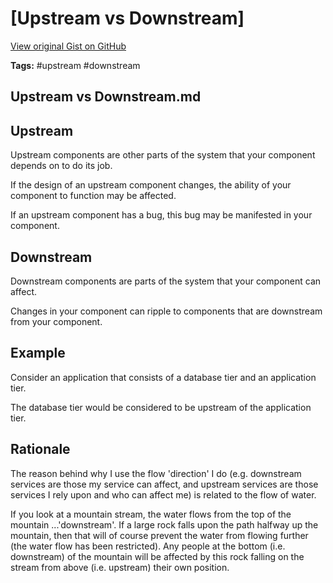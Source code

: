 # [Upstream vs Downstream] 

[View original Gist on GitHub](https://gist.github.com/Integralist/730b6f33dc5b0763b152caaff81d397f)

**Tags:** #upstream #downstream

## Upstream vs Downstream.md

## Upstream

Upstream components are other parts of the system that your component depends on to do its job. 

If the design of an upstream component changes, the ability of your component to function may be affected. 

If an upstream component has a bug, this bug may be manifested in your component.

## Downstream

Downstream components are parts of the system that your component can affect. 

Changes in your component can ripple to components that are downstream from your component.

## Example

Consider an application that consists of a database tier and an application tier. 

The database tier would be considered to be upstream of the application tier.

## Rationale

The reason behind why I use the flow 'direction' I do (e.g. downstream services are those my service can affect, and upstream services are those services I rely upon and who can affect me) is related to the flow of water.

If you look at a mountain stream, the water flows from the top of the mountain ...'downstream'. If a large rock falls upon the path halfway up the mountain, then that will of course prevent the water from flowing further (the water flow has been restricted). Any people at the bottom (i.e. downstream) of the mountain will be affected by this rock falling on the stream from above (i.e. upstream) their own position.

